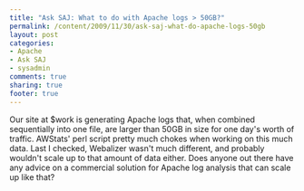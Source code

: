 ```yaml
---
title: "Ask SAJ: What to do with Apache logs > 50GB?"
permalink: /content/2009/11/30/ask-saj-what-do-apache-logs-50gb
layout: post
categories:
- Apache
- Ask SAJ
- sysadmin
comments: true
sharing: true
footer: true
---
```

Our site at $work is generating Apache logs that, when combined sequentially
into one file, are larger than 50GB in size for one day's worth of traffic.
AWStats' perl script pretty much chokes when working on this much data. Last I
checked, Webalizer wasn't much different, and probably wouldn't scale up to
that amount of data either. Does anyone out there have any advice on a
commercial solution for Apache log analysis that can scale up like that?

